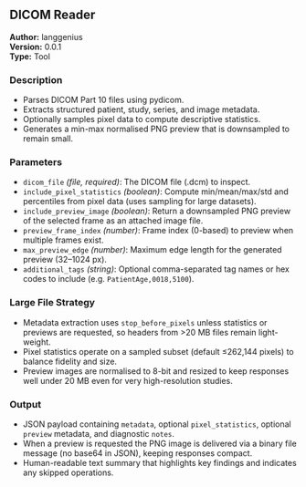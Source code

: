 ## DICOM Reader

**Author:** langgenius  
**Version:** 0.0.1  
**Type:** Tool

### Description
- Parses DICOM Part 10 files using pydicom.
- Extracts structured patient, study, series, and image metadata.
- Optionally samples pixel data to compute descriptive statistics.
- Generates a min-max normalised PNG preview that is downsampled to remain small.

### Parameters
- `dicom_file` *(file, required)*: The DICOM file (.dcm) to inspect.
- `include_pixel_statistics` *(boolean)*: Compute min/mean/max/std and percentiles from pixel data (uses sampling for large datasets).
- `include_preview_image` *(boolean)*: Return a downsampled PNG preview of the selected frame as an attached image file.
- `preview_frame_index` *(number)*: Frame index (0-based) to preview when multiple frames exist.
- `max_preview_edge` *(number)*: Maximum edge length for the generated preview (32–1024 px).
- `additional_tags` *(string)*: Optional comma-separated tag names or hex codes to include (e.g. `PatientAge,0018,5100`).

### Large File Strategy
- Metadata extraction uses `stop_before_pixels` unless statistics or previews are requested, so headers from >20 MB files remain light-weight.
- Pixel statistics operate on a sampled subset (default ≤262,144 pixels) to balance fidelity and size.
- Preview images are normalised to 8-bit and resized to keep responses well under 20 MB even for very high-resolution studies.

### Output
- JSON payload containing `metadata`, optional `pixel_statistics`, optional `preview` metadata, and diagnostic `notes`.
- When a preview is requested the PNG image is delivered via a binary file message (no base64 in JSON), keeping responses compact.
- Human-readable text summary that highlights key findings and indicates any skipped operations.
